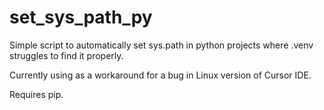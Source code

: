 # set_sys_path_py
Simple script to automatically set sys.path in python projects where .venv struggles to find it properly. 

Currently using as a workaround for a bug in Linux version of Cursor IDE.

Requires pip.
